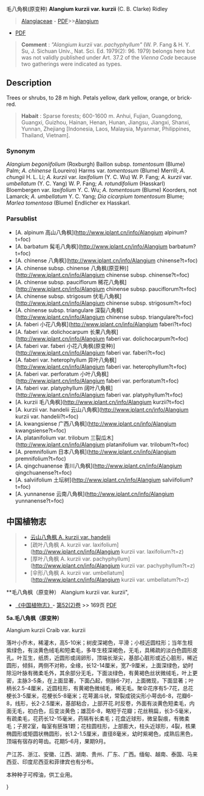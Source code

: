 毛八角枫(原变种) **Alangium kurzii var. kurzii** (C. B. Clarke) Ridley

> [Alangiaceae](http://www.iplant.cn/info/Alangiaceae?t=foc) - [PDF](http://www.iplant.cn/foc/pdf/Alangiaceae.pdf)>>[Alangium](http://www.iplant.cn/info/Alangium?t=foc)
 - [PDF](http://www.iplant.cn/foc/pdf/Alangium.pdf)

> **Comment** : 
> *\"Alangium kurzii* var. *pachyphyllum\"* (W. P. Fang & H. Y. Su, J. Sichuan Univ., Nat. Sci. Ed. 1979(2): 96. 1979) belongs here but was not validly published under Art. 37.2 of the *Vienna Code* because two gatherings were indicated as types.

## Description

Trees or shrubs, to 28 m high. Petals yellow, dark yellow, orange, or brick-red.

> **Habait** : 
> Sparse forests; 600-1600 m. Anhui, Fujian, Guangdong, Guangxi, Guizhou, Hainan, Henan, Hunan, Jiangsu, Jiangxi, Shanxi, Yunnan, Zhejiang [Indonesia, Laos, Malaysia, Myanmar, Philippines, Thailand, Vietnam].

### Synonym
*Alangium begoniifolium* (Roxburgh) Baillon subsp. *tomentosum* (Blume) Palm; *A. chinense* (Loureiro) Harms var. *tomentosum* (Blume) Merrill; *A. chungii* H. L. Li; *A. kurzii* var. *laxifolium* (Y. C. Wu) W. P. Fang; *A. kurzii* var. *umbellatum* (Y. C. Yang) W. P. Fang; *A. rotundifolium* (Hasskarl) Bloembergen var. *laxifolium* Y. C. Wu; *A. tomentosum* (Blume) Koorders, not Lamarck; *A. umbellatum* Y. C. Yang; *Dia* *cicarpium tomentosum* Blume; *Marlea tomentosa* (Blume) Endlicher ex Hasskarl.

### Parsublist

* [A.  alpinum  高山八角枫](http://www.iplant.cn/info/Alangium alpinum?t=foc)
* [A.  barbatum  髯毛八角枫](http://www.iplant.cn/info/Alangium barbatum?t=foc)
* [A.  chinense  八角枫](http://www.iplant.cn/info/Alangium chinense?t=foc)
* [A.  chinense subsp. chinense  八角枫(原亚种)](http://www.iplant.cn/info/Alangium chinense subsp. chinense?t=foc)
* [A.  chinense subsp. pauciflorum  稀花八角枫](http://www.iplant.cn/info/Alangium chinense subsp. pauciflorum?t=foc)
* [A.  chinense subsp. strigosum  伏毛八角枫](http://www.iplant.cn/info/Alangium chinense subsp. strigosum?t=foc)
* [A.  chinense subsp. triangulare  深裂八角枫](http://www.iplant.cn/info/Alangium chinense subsp. triangulare?t=foc)
* [A.  faberi  小花八角枫](http://www.iplant.cn/info/Alangium faberi?t=foc)
* [A.  faberi var. dolichocarpum  长果八角枫](http://www.iplant.cn/info/Alangium faberi var. dolichocarpum?t=foc)
* [A.  faberi var. faberi  小花八角枫(原变种)](http://www.iplant.cn/info/Alangium faberi var. faberi?t=foc)
* [A.  faberi var. heterophyllum  异叶八角枫](http://www.iplant.cn/info/Alangium faberi var. heterophyllum?t=foc)
* [A.  faberi var. perforatum  小叶八角枫](http://www.iplant.cn/info/Alangium faberi var. perforatum?t=foc)
* [A.  faberi var. platyphyllum  阔叶八角枫](http://www.iplant.cn/info/Alangium faberi var. platyphyllum?t=foc)
* [A.  kurzii  毛八角枫](http://www.iplant.cn/info/Alangium kurzii?t=foc)
* [A.  kurzii var. handelii  云山八角枫](http://www.iplant.cn/info/Alangium kurzii var. handelii?t=foc)
* [A.  kwangsiense  广西八角枫](http://www.iplant.cn/info/Alangium kwangsiense?t=foc)
* [A.  platanifolium var. trilobum  三裂瓜木](http://www.iplant.cn/info/Alangium platanifolium var. trilobum?t=foc)
* [A.  premnifolium  日本八角枫](http://www.iplant.cn/info/Alangium premnifolium?t=foc)
* [A.  qingchuanense  青川八角枫](http://www.iplant.cn/info/Alangium qingchuanense?t=foc)
* [A.  salviifolium  土坛树](http://www.iplant.cn/info/Alangium salviifolium?t=foc)
* [A.  yunnanense  云南八角枫](http://www.iplant.cn/info/Alangium yunnanense?t=foc)

## 中国植物志

> * [云山八角枫  A.  kurzii var. handelii](Alangium-kurzii-var-handelii-云山八角枫.md)
> * [疏叶八角枫  A.  kurzii var. laxifolium](http://www.iplant.cn/info/Alangium kurzii var. laxifolium?t=z)
> * [厚叶八角枫  A.  kurzii var. pachyphyllum](http://www.iplant.cn/info/Alangium kurzii var. pachyphyllum?t=z)
> * [伞形八角枫  A.  kurzii var. umbellatum](http://www.iplant.cn/info/Alangium kurzii var. umbellatum?t=z)

**毛八角枫（原变种）  Alangium kurzii var. kurzii",

* [《中国植物志》](http://www.iplant.cn/frps)- [第52(2)卷](http://www.iplant.cn/frps/vol/52(2)) >> 169页 [PDF](http://www.iplant.cn/frps/pdf/52(2)/169.pdf)

**5a.毛八角枫（原变种）**

Alangium kurzii Craib var. kurzii

落叶小乔木，稀灌木，高5-10米；树皮深褐色，平滑；小枝近圆柱形；当年生枝紫绿色，有淡黄色绒毛和短柔毛，多年生枝深褐色，无毛，具稀疏的淡白色圆形皮孔。叶互生，纸质，近圆形或阔卵形，顶端长渐尖，基部心脏形或近心脏形，稀近圆形，倾斜，两侧不对称，全缘，长12-14厘米，宽7-9厘米，上面深绿色，幼时除沿叶脉有微柔毛外，其余部分无毛，下面淡绿色，有黄褐色丝状微绒毛，叶上更密，主脉3-5条，在上面显著，下面凸起，侧脉6-7对，上面微现，下面显著；叶柄长2.5-4厘米，近圆柱形，有黄褐色微绒毛，稀无毛。聚伞花序有5-7花，总花梗长3-5厘米，花梗长5-8毫米；花萼漏斗状，常裂成锐尖形小萼齿6-8，花瓣6-8，线形，长2-2.5厘米，基部粘合，上部开花.时反卷，外面有淡黄色短柔毛，内面无毛，初白色，后变淡黄色；雄蕊6-8，略短于花瓣；花丝稍扁，长3-5毫米，有疏柔毛，花药长12-15毫米，药隔有长柔毛；花盘近球形，微呈裂痕，有微柔毛；子房2室，每室有胚珠1颗；花柱圆柱形，上部膨大，柱头近球形，4裂，核果椭圆形或矩圆状椭圆形，长1.2-1.5厘米，直径8毫米，幼时紫褐色，成熟后黑色，顶端有宿存的萼齿。花期5-6月，果期9月。

产江苏、浙江、安徽、江西、湖南、贵州、厂东、广西。缅甸、越南、泰国、马来西亚、印度尼西亚和菲律宾也有分布。

本种种子可榨油，供工业用。

}